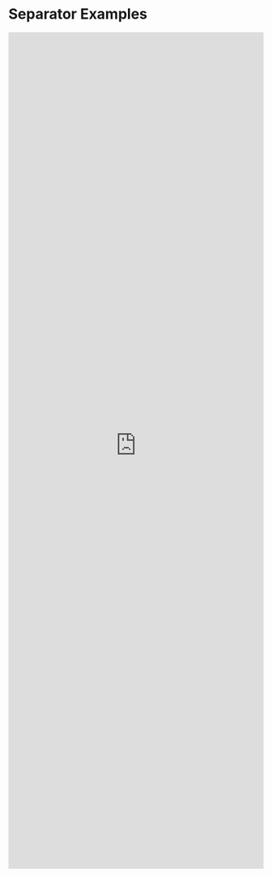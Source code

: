 # Separator Examples

<iframe 
    title='Separator Examples'
    src='https://fabricweb.z5.web.core.windows.net/pr-deploy-site/refs/heads/master/fabric-website-resources/dist/index.html#/examples/separator?docsExample=true'
    frameborder='no'
    height='1650'
    style='width: 100%;'
>